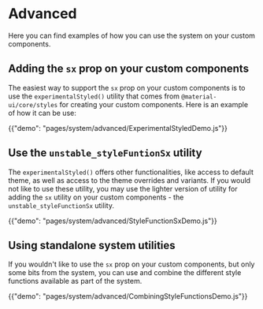 # Advanced

<p class="description">Here you can find examples of how you can use the system on your custom components.</p>

## Adding the `sx` prop on your custom components

The easiest way to support the `sx` prop on your custom components is to use the `experimentalStyled()` utility that comes from `@material-ui/core/styles` for creating your custom components. Here is an example of how it can be use:

{{"demo": "pages/system/advanced/ExperimentalStyledDemo.js"}}

## Use the `unstable_styleFuntionSx` utility

The `experimentalStyled()` offers other functionalities, like access to default theme, as well as access to the theme overrides and variants. If you would not like to use these utility, you may use the lighter version of utility for adding the `sx` utility on your custom components - the `unstable_styleFunctionSx` utility.

{{"demo": "pages/system/advanced/StyleFunctionSxDemo.js"}}

## Using standalone system utilities

If you wouldn't like to use the `sx` prop on your custom components, but only some bits from the system, you can use and combine the different style functions available as part of the system.

{{"demo": "pages/system/advanced/CombiningStyleFunctionsDemo.js"}}
